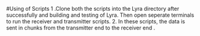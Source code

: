 #Using of Scripts
1 .Clone both the scripts into the Lyra directory after successfully and building and testing  of Lyra. Then open seperate terminals to run the receiver and transmitter scripts. 
2. In these scripts, the data is sent in chunks from the transmitter end to the receiver end .
